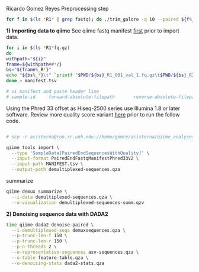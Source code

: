 Ricardo Gomez Reyes
Preprocessing step
```bash
for f in $(ls *R1* | grep fastq); do ./trim_galore -q 10 --paired ${f%_R*}_R1_001.fastq.gz ${f%_R*}_R2_001.fastq.gz; done
```

**1) Importing data to qiime**
See qiime fastq manifest [first](https://docs.qiime2.org/2024.2/tutorials/importing/#fastq-manifest-formats) prior to import data. 
```bash
for i in $(ls *R1*fq.gz)
do
withpath="${i}"
fname=${withpath##*/}
bs="${fname%_R*}"
echo "${bs%_*}\t" `printf "$PWD/${bs}_R1_001_val_1.fq.gz\t$PWD/${bs}_R2_001_val_2.fq.gz"`
done > manifest.tsv

# vi manifest and paste header line
# sample-id     forward-absolute-filepath       reverse-absolute-filepath

```
Using the Phred 33 offset as Hiseq-2500 series use Illumina 1.8 or later software. Review more quality score variant [here](https://scikit.bio/docs/dev/generated/skbio.io.format.fastq.html#quality-score-variants) prior to run the follow code. 
```bash

# scp -r acisterna@ron.sr.unh.edu://home/gomre/acisterna/qiime_analyses_Alejandro/qiime2_alejandro/analisis-informe-final-cigom/raw-seqs/TRIMMED/LIBRARY

qiime tools import \
  --type 'SampleData[PairedEndSequencesWithQuality]' \
  --input-format PairedEndFastqManifestPhred33V2 \
  --input-path MANIFEST.tsv \
  --output-path demultiplexed-sequences.qza
```

summarize
```bash
qiime demux summarize \
  --i-data demultiplexed-sequences.qza \
  --o-visualization demultiplexed-sequences-summ.qzv
```

**2) Denoising sequence data with DADA2**
```bash
time qiime dada2 denoise-paired \
  --i-demultiplexed-seqs demuxsequences.qza \
  --p-trunc-len-f 150 \
  --p-trunc-len-r 150 \
  --p-n-threads 2 \
  --o-representative-sequences asv-sequences.qza \
  --o-table feature-table.qza \
  --o-denoising-stats dada2-stats.qza  

```